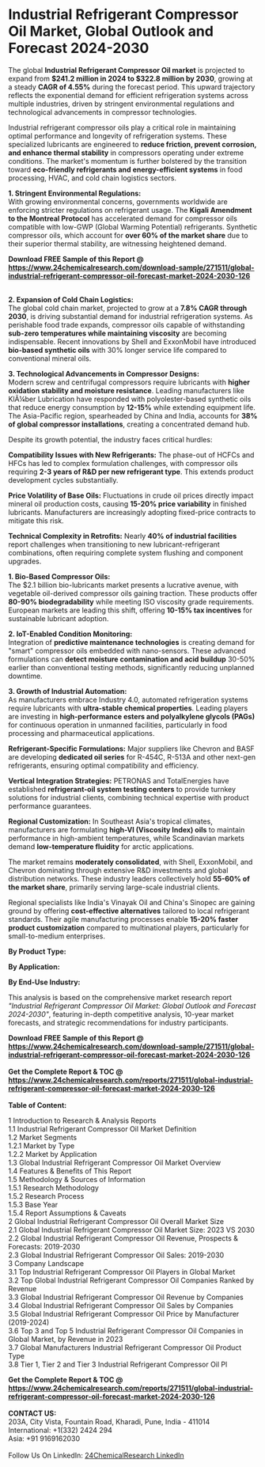 <h1>Industrial Refrigerant Compressor Oil Market, Global Outlook and Forecast 2024-2030</h1><p>The global <strong>Industrial Refrigerant Compressor Oil market</strong> is projected to expand from <strong>$241.2 million in 2024 to $322.8 million by 2030</strong>, growing at a steady <strong>CAGR of 4.55%</strong> during the forecast period. This upward trajectory reflects the exponential demand for efficient refrigeration systems across multiple industries, driven by stringent environmental regulations and technological advancements in compressor technologies.</p><p>Industrial refrigerant compressor oils play a critical role in maintaining optimal performance and longevity of refrigeration systems. These specialized lubricants are engineered to <strong>reduce friction, prevent corrosion, and enhance thermal stability</strong> in compressors operating under extreme conditions. The market's momentum is further bolstered by the transition toward <strong>eco-friendly refrigerants and energy-efficient systems</strong> in food processing, HVAC, and cold chain logistics sectors.</p><p><strong>1. Stringent Environmental Regulations:</strong><br>
With growing environmental concerns, governments worldwide are enforcing stricter regulations on refrigerant usage. The <strong>Kigali Amendment to the Montreal Protocol</strong> has accelerated demand for compressor oils compatible with low-GWP (Global Warming Potential) refrigerants. Synthetic compressor oils, which account for <strong>over 60% of the market share</strong> due to their superior thermal stability, are witnessing heightened demand.</p><div><b>Download FREE Sample of this Report @ 
            <a href="https://www.24chemicalresearch.com/download-sample/271511/global-industrial-refrigerant-compressor-oil-forecast-market-2024-2030-126">
            https://www.24chemicalresearch.com/download-sample/271511/global-industrial-refrigerant-compressor-oil-forecast-market-2024-2030-126</a></b></div><br><p><strong>2. Expansion of Cold Chain Logistics:</strong><br>
The global cold chain market, projected to grow at a <strong>7.8% CAGR through 2030</strong>, is driving substantial demand for industrial refrigeration systems. As perishable food trade expands, compressor oils capable of withstanding <strong>sub-zero temperatures while maintaining viscosity</strong> are becoming indispensable. Recent innovations by Shell and ExxonMobil have introduced <strong>bio-based synthetic oils</strong> with 30% longer service life compared to conventional mineral oils.</p><p><strong>3. Technological Advancements in Compressor Designs:</strong><br>
Modern screw and centrifugal compressors require lubricants with <strong>higher oxidation stability and moisture resistance</strong>. Leading manufacturers like KlÃ¼ber Lubrication have responded with polyolester-based synthetic oils that reduce energy consumption by <strong>12-15%</strong> while extending equipment life. The Asia-Pacific region, spearheaded by China and India, accounts for <strong>38% of global compressor installations</strong>, creating a concentrated demand hub.</p><p>Despite its growth potential, the industry faces critical hurdles:</p><p><strong>Compatibility Issues with New Refrigerants:</strong> The phase-out of HCFCs and HFCs has led to complex formulation challenges, with compressor oils requiring <strong>2-3 years of R&amp;D per new refrigerant type</strong>. This extends product development cycles substantially.</p><p><strong>Price Volatility of Base Oils:</strong> Fluctuations in crude oil prices directly impact mineral oil production costs, causing <strong>15-20% price variability</strong> in finished lubricants. Manufacturers are increasingly adopting fixed-price contracts to mitigate this risk.</p><p><strong>Technical Complexity in Retrofits:</strong> Nearly <strong>40% of industrial facilities</strong> report challenges when transitioning to new lubricant-refrigerant combinations, often requiring complete system flushing and component upgrades.</p><p><strong>1. Bio-Based Compressor Oils:</strong><br>
The $2.1 billion bio-lubricants market presents a lucrative avenue, with vegetable oil-derived compressor oils gaining traction. These products offer <strong>80-90% biodegradability</strong> while meeting ISO viscosity grade requirements. European markets are leading this shift, offering <strong>10-15% tax incentives</strong> for sustainable lubricant adoption.</p><p><strong>2. IoT-Enabled Condition Monitoring:</strong><br>
Integration of <strong>predictive maintenance technologies</strong> is creating demand for "smart" compressor oils embedded with nano-sensors. These advanced formulations can <strong>detect moisture contamination and acid buildup</strong> 30-50% earlier than conventional testing methods, significantly reducing unplanned downtime.</p><p><strong>3. Growth of Industrial Automation:</strong><br>
As manufacturers embrace Industry 4.0, automated refrigeration systems require lubricants with <strong>ultra-stable chemical properties</strong>. Leading players are investing in <strong>high-performance esters and polyalkylene glycols (PAGs)</strong> for continuous operation in unmanned facilities, particularly in food processing and pharmaceutical applications.</p><p><strong>Refrigerant-Specific Formulations:</strong> Major suppliers like Chevron and BASF are developing <strong>dedicated oil series</strong> for R-454C, R-513A and other next-gen refrigerants, ensuring optimal compatibility and efficiency.</p><p><strong>Vertical Integration Strategies:</strong> PETRONAS and TotalEnergies have established <strong>refrigerant-oil system testing centers</strong> to provide turnkey solutions for industrial clients, combining technical expertise with product performance guarantees.</p><p><strong>Regional Customization:</strong> In Southeast Asia's tropical climates, manufacturers are formulating <strong>high-VI (Viscosity Index) oils</strong> to maintain performance in high-ambient temperatures, while Scandinavian markets demand <strong>low-temperature fluidity</strong> for arctic applications.</p><p>The market remains <strong>moderately consolidated</strong>, with Shell, ExxonMobil, and Chevron dominating through extensive R&amp;D investments and global distribution networks. These industry leaders collectively hold <strong>55-60% of the market share</strong>, primarily serving large-scale industrial clients.</p><p>Regional specialists like India's Vinayak Oil and China's Sinopec are gaining ground by offering <strong>cost-effective alternatives</strong> tailored to local refrigerant standards. Their agile manufacturing processes enable <strong>15-20% faster product customization</strong> compared to multinational players, particularly for small-to-medium enterprises.</p><p><strong>By Product Type:</strong></p><p><strong>By Application:</strong></p><p><strong>By End-Use Industry:</strong></p><p>This analysis is based on the comprehensive market research report <em>"Industrial Refrigerant Compressor Oil Market: Global Outlook and Forecast 2024-2030"</em>, featuring in-depth competitive analysis, 10-year market forecasts, and strategic recommendations for industry participants.</p><div><b>Download FREE Sample of this Report @ 
            <a href="https://www.24chemicalresearch.com/download-sample/271511/global-industrial-refrigerant-compressor-oil-forecast-market-2024-2030-126">
            https://www.24chemicalresearch.com/download-sample/271511/global-industrial-refrigerant-compressor-oil-forecast-market-2024-2030-126</a></b></div><br><div><b>Get the Complete Report & TOC @ 
            <a href="https://www.24chemicalresearch.com/reports/271511/global-industrial-refrigerant-compressor-oil-forecast-market-2024-2030-126">
            https://www.24chemicalresearch.com/reports/271511/global-industrial-refrigerant-compressor-oil-forecast-market-2024-2030-126</a></b></div><br>
            <b>Table of Content:</b><p>1 Introduction to Research & Analysis Reports<br />
    1.1 Industrial Refrigerant Compressor Oil Market Definition<br />
    1.2 Market Segments<br />
        1.2.1 Market by Type<br />
        1.2.2 Market by Application<br />
    1.3 Global Industrial Refrigerant Compressor Oil Market Overview<br />
    1.4 Features & Benefits of This Report<br />
    1.5 Methodology & Sources of Information<br />
        1.5.1 Research Methodology<br />
        1.5.2 Research Process<br />
        1.5.3 Base Year<br />
        1.5.4 Report Assumptions & Caveats<br />
2 Global Industrial Refrigerant Compressor Oil Overall Market Size<br />
    2.1 Global Industrial Refrigerant Compressor Oil Market Size: 2023 VS 2030<br />
    2.2 Global Industrial Refrigerant Compressor Oil Revenue, Prospects & Forecasts: 2019-2030<br />
    2.3 Global Industrial Refrigerant Compressor Oil Sales: 2019-2030<br />
3 Company Landscape<br />
    3.1 Top Industrial Refrigerant Compressor Oil Players in Global Market<br />
    3.2 Top Global Industrial Refrigerant Compressor Oil Companies Ranked by Revenue<br />
    3.3 Global Industrial Refrigerant Compressor Oil Revenue by Companies<br />
    3.4 Global Industrial Refrigerant Compressor Oil Sales by Companies<br />
    3.5 Global Industrial Refrigerant Compressor Oil Price by Manufacturer (2019-2024)<br />
    3.6 Top 3 and Top 5 Industrial Refrigerant Compressor Oil Companies in Global Market, by Revenue in 2023<br />
    3.7 Global Manufacturers Industrial Refrigerant Compressor Oil Product Type<br />
    3.8 Tier 1, Tier 2 and Tier 3 Industrial Refrigerant Compressor Oil Pl</p><div><b>Get the Complete Report & TOC @ 
            <a href="https://www.24chemicalresearch.com/reports/271511/global-industrial-refrigerant-compressor-oil-forecast-market-2024-2030-126">
            https://www.24chemicalresearch.com/reports/271511/global-industrial-refrigerant-compressor-oil-forecast-market-2024-2030-126</a></b></div><br><b>CONTACT US:</b><br>
            203A, City Vista, Fountain Road, Kharadi, Pune, India - 411014<br>
            International: +1(332) 2424 294<br>
            Asia: +91 9169162030 <br><br>
            Follow Us On LinkedIn: <a href="https://www.linkedin.com/company/24chemicalresearch/">24ChemicalResearch LinkedIn</a>